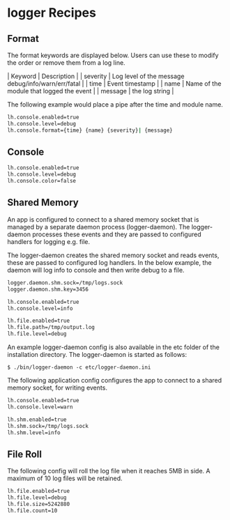 # logger Recipes

## Format

The format keywords are displayed below. Users can use these to modify the
order or remove them from a log line.

| Keyword | Description |
| severity | Log level of the message debug/info/warn/err/fatal |
| time | Event timestamp |
| name | Name of the module that logged the event |
| message | the log string |

The following example would place a pipe after the time and module name.

```bash
lh.console.enabled=true
lh.console.level=debug
lh.console.format={time} {name} {severity}| {message}
```

## Console

```bash
lh.console.enabled=true
lh.console.level=debug
lh.console.color=false
```

## Shared Memory

An app is configured to connect to a shared memory socket that is managed by a 
separate daemon process (logger-daemon). The logger-daemon processes these
events and they are passed to configured handlers for logging e.g. file.

The logger-daemon creates the shared memory socket and reads events, these are
passed to configured log handlers. In the below example, the daemon will log 
info to console and then write debug to a file.

```bash
logger.daemon.shm.sock=/tmp/logs.sock
logger.daemon.shm.key=3456

lh.console.enabled=true
lh.console.level=info

lh.file.enabled=true
lh.file.path=/tmp/output.log
lh.file.level=debug
```

An example logger-daemon config is also available in the etc folder of the
installation directory. The logger-daemon is started as follows:

```console
$ ./bin/logger-daemon -c etc/logger-daemon.ini
```

The following application config configures the app to connect to a shared 
memory socket, for writing events.

```bash
lh.console.enabled=true
lh.console.level=warn

lh.shm.enabled=true
lh.shm.sock=/tmp/logs.sock
lh.shm.level=info
```

## File Roll

The following config will roll the log file when it reaches 5MB in side. A
maximum of 10 log files will be retained.

```bash
lh.file.enabled=true
lh.file.level=debug
lh.file.size=5242880
lh.file.count=10
```
